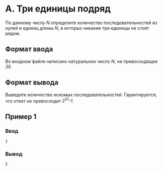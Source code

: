 # A. Три единицы подряд

По данному числу _N_ определите количество последовательностей из нулей и единиц длины _N_, в которых никакие три
единицы не стоят рядом.

## Формат ввода

Во входном файле написано натуральное число _N_, не превосходящее _35_.

## Формат вывода

Выведите количество искомых последовательностей. Гарантируется, что ответ не превосходит _2<sup>31</sup>-1_.

## Пример 1

### Ввод

    1

### Вывод

    2

